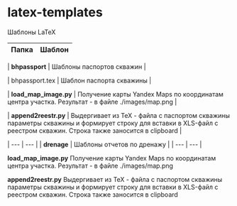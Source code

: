 # latex-templates

Шаблоны LaTeX


| Папка | Шаблон |
--- | ---

| **bhpassport** | Шаблоны паспортов скважин |

| bhpassport.tex | Шаблон паспорта скважины |

| **load_map_image.py** | Получение карты Yandex Maps по координатам центра участка. Результат - в файле ./images/map.png |

| **append2reestr.py** | Выдергивает из TeX - файла с паспортом скважины параметры скважины и формирует строку для вставки
в XLS-файл с реестром скважин. Строка также заносится в clipboard |

| --- | --- |
| **drenage** | Шаблоны отчетов по дренажу |
| --- | --- |

**load_map_image.py** Получение карты Yandex Maps по координатам центра участка. Результат - в файле ./images/map.png

**append2reestr.py** Выдергивает из TeX - файла с паспортом скважины параметры скважины и формирует строку для вставки
в XLS-файл с реестром скважин. Строка также заносится в clipboard




